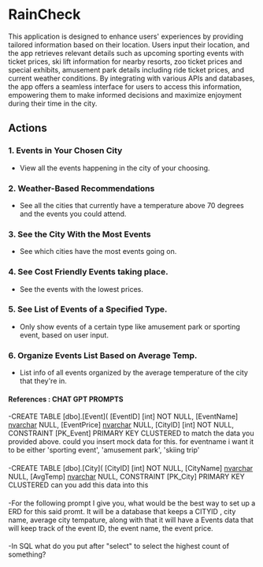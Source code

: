 # RainCheck

This application is designed to enhance users' experiences by providing tailored information based on their location. Users input their location, and the app retrieves relevant details such as upcoming sporting events with ticket prices, ski lift information for nearby resorts, zoo ticket prices and special exhibits, amusement park details including ride ticket prices, and current weather conditions. By integrating with various APIs and databases, the app offers a seamless interface for users to access this information, empowering them to make informed decisions and maximize enjoyment during their time in the city.

## Actions

### 1. Events in Your Chosen City
- View all the events happening in the city of your choosing.

### 2. Weather-Based Recommendations
- See all the cities that currently have a temperature above 70 degrees and the events you could attend.

### 3. See the City With the Most Events
- See which cities have the most events going on.

### 4. See Cost Friendly Events taking place.
- See the events with the lowest prices.

### 5. See List of Events of a Specified Type.
- Only show events of a certain type like amusement park or sporting event, based on user input.

### 6. Organize Events List Based on Average Temp.
- List info of all events organized by the average temperature of the city that they're in.

#### References : CHAT GPT PROMPTS
-CREATE TABLE [dbo].[Event](
	[EventID] [int] NOT NULL,
	[EventName] [nvarchar](50) NULL,
	[EventPrice] [nvarchar](50) NULL,
	[CityID] [int] NOT NULL,
 CONSTRAINT [PK_Event] PRIMARY KEY CLUSTERED 
to match the data you provided above. could you insert mock data for this. for eventname i want it to be either 'sporting event', 'amusement park', 'skiing trip'
####
-CREATE TABLE [dbo].[City](
	[CityID] [int] NOT NULL,
	[CityName] [nvarchar](50) NULL,
	[AvgTemp] [nvarchar](50) NULL,
 CONSTRAINT [PK_City] PRIMARY KEY CLUSTERED  can you add this data into this
 ####
 -For the following prompt I give you, what would be the best way to set up a ERD for this said promt. It will be a database that keeps a CITYID , city name, average city tempature, along with that it will have a Events data that will keep track of the event ID, the event name, the event price. 
####
 -In SQL what do you put after "select" to select the highest count of something?
